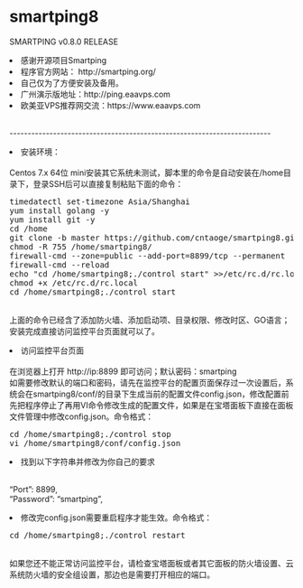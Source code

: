 # smartping8
SMARTPING v0.8.0 RELEASE
<li>感谢开源项目Smartping
<li>程序官方网站： http://smartping.org/
<li>自己仅为了方便安装及备用。
<li>广州演示版地址：http://ping.eaavps.com
<li>欧美亚VPS推荐网交流：https://www.eaavps.com

<br>------------------------------------------------------------------------
<li>安装环境：</br>
<br>Centos 7.x 64位 mini安装其它系统未测试，脚本里的命令是自动安装在/home目录下，登录SSH后可以直接复制粘贴下面的命令：
<br>
<pre>
timedatectl set-timezone Asia/Shanghai
yum install golang -y
yum install git -y
cd /home
git clone -b master https://github.com/cntaoge/smartping8.git 
chmod -R 755 /home/smartping8/
firewall-cmd --zone=public --add-port=8899/tcp --permanent 
firewall-cmd --reload
echo "cd /home/smartping8;./control start" >>/etc/rc.d/rc.local
chmod +x /etc/rc.d/rc.local
cd /home/smartping8;./control start
</pre>
<p>
<br>上面的命令已经含了添加防火墙、添加启动项、目录权限、修改时区、GO语言；安装完成直接访问监控平台页面就可以了。
<p>
<li>访问监控平台页面</br>
<br>在浏览器上打开  http://ip:8899   即可访问；默认密码：smartping</br>如需要修改默认的端口和密码，请先在监控平台的配置页面保存过一次设置后，系统会在smartping8/conf/的目录下生成当前的配置文件config.json，修改配置前先把程序停止了再用VI命令修改生成的配置文件，如果是在宝塔面板下直接在面板文件管理中修改config.json。命令格式：</br>
<p>
<pre>cd /home/smartping8;./control stop
vi /home/smartping8/conf/config.json</pre>
<p>
<li>找到以下字符串并修改为你自己的要求</br>
<p>
<br>“Port”: 8899,</br>“Password”: “smartping”,</br>
<li>修改完config.json需要重启程序才能生效。命令格式：</br>
<p>
<pre>cd /home/smartping8;./control restart</pre>
<p>
<br>如果您还不能正常访问监控平台，请检查宝塔面板或者其它面板的防火墙设置、云系统防火墙的安全组设置，那边也是需要打开相应的端口。</br>
